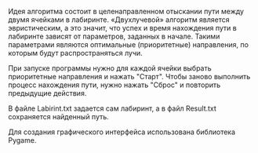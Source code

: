 <p>Идея алгоритма состоит в целенаправленном отыскании пути между двумя ячейками в лабиринте. «Двухлучевой» алгоритм является эвристическим, а это значит, что успех и время нахождения пути в лабиринте зависят от параметров, заданных в начале. Такими параметрами являются оптимальные (приоритетные) направления, по которым будут распространяться лучи.</p>
<p>При запуске программы нужно для каждой ячейки выбрать приоритетные направления и нажать "Старт". Чтобы заново выполнить процесс нахождения пути, нужно нажать "Сброс" и повторить предыдущие действия.</p>
<p>В файле Labirint.txt задается сам лабиринт, а в файл Result.txt сохраняется найденный путь.</p>
<p>Для создания графического интерфейса использована библиотека Pygame.</p>
